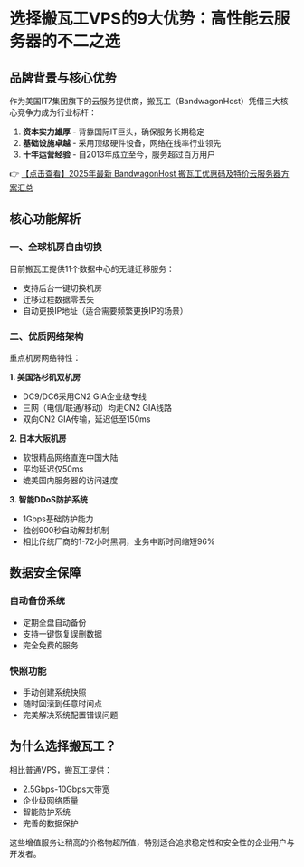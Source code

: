 # 选择搬瓦工VPS的9大优势：高性能云服务器的不二之选

## 品牌背景与核心优势

作为美国IT7集团旗下的云服务提供商，搬瓦工（BandwagonHost）凭借三大核心竞争力成为行业标杆：

1. **资本实力雄厚** - 背靠国际IT巨头，确保服务长期稳定
2. **基础设施卓越** - 采用顶级硬件设备，网络在线率行业领先
3. **十年运营经验** - 自2013年成立至今，服务超过百万用户

👉 [【点击查看】2025年最新 BandwagonHost 搬瓦工优惠码及特价云服务器方案汇总](https://bit.ly/banwagon)

## 核心功能解析

### 一、全球机房自由切换
目前搬瓦工提供11个数据中心的无缝迁移服务：
- 支持后台一键切换机房
- 迁移过程数据零丢失
- 自动更换IP地址（适合需要频繁更换IP的场景）

### 二、优质网络架构
重点机房网络特性：

**1. 美国洛杉矶双机房**
- DC9/DC6采用CN2 GIA企业级专线
- 三网（电信/联通/移动）均走CN2 GIA线路
- 双向CN2 GIA传输，延迟低至150ms

**2. 日本大阪机房**
- 软银精品网络直连中国大陆
- 平均延迟仅50ms
- 媲美国内服务器的访问速度

**3. 智能DDoS防护系统**
- 1Gbps基础防护能力
- 独创900秒自动解封机制
- 相比传统厂商的1-72小时黑洞，业务中断时间缩短96%

## 数据安全保障

### 自动备份系统
- 定期全盘自动备份
- 支持一键恢复误删数据
- 完全免费的服务

### 快照功能
- 手动创建系统快照
- 随时回滚到任意时间点
- 完美解决系统配置错误问题

## 为什么选择搬瓦工？
相比普通VPS，搬瓦工提供：
- 2.5Gbps-10Gbps大带宽
- 企业级网络质量
- 智能防护系统
- 完善的数据保护

这些增值服务让稍高的价格物超所值，特别适合追求稳定性和安全性的企业用户与开发者。